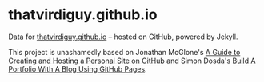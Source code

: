 # thatvirdiguy.github.io

Data for [thatvirdiguy.github.io](https://thatvirdiguy.github.io/) – hosted on GitHub, powered by Jekyll.

This project is unashamedly based on Jonathan McGlone's [A Guide to Creating and Hosting a Personal Site on GitHub](http://jmcglone.com/guides/github-pages/) and Simon Dosda's [Build A Portfolio With A Blog Using GitHub Pages](https://simondosda.github.io/posts/2021-09-13-blog-github-pages-1-introduction.html).

